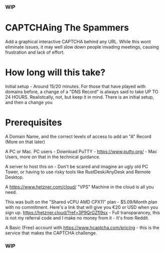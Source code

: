 ### WIP

# CAPTCHAing The Spammers

Add a graphical interactive CAPTCHA behind any URL. While this wont  eliminate issues, it may well slow down people invading meetings, causing frustration and lack of effort. 

# How long will this take?

Initial setup - Around 15/20 minutes. For those that have played with domains before, a change of a "DNS Record" is always said to take UP TO 24 HOURS. Realistcally, not, but keep it in mind. There is an initial setup, and then a change you 

# Prerequisites 

A Domain Name, and the correct levels of access to add an "A" Record (More on that later)

A PC or Mac. PC users - Download PuTTY - https://www.putty.org/ - Mac Users, more on that in the technical guidance. 

A server to host this on - Don't be scared and imagine an ugly old PC Tower, or having to use risky tools like RustDesk/AnyDesk and Remote Desktop. 

A https://www.hetzner.com/cloud/ "VPS" Machine in the cloud is all you need.

This was built on the "Shared vCPU AMD CPX11" plan - $5.09/Month plan with no commitment. Here's a link that will give you €⁠20 or USD when you sign up. https://hetzner.cloud/?ref=3P9QrGZfl9sx - Full transparancey, this is not my referral code and I make no money from it - It's from Reddit. 

A Basic (Free) account with https://www.hcaptcha.com/pricing - this is the service that makes the CAPTCHA challenge. 

### WIP

